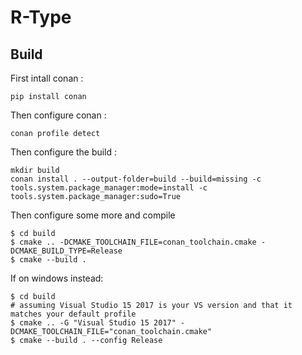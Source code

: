 # R-Type

## Build

First intall conan :
```
pip install conan
```
Then configure conan :
```
conan profile detect
```
Then configure the build :
```
mkdir build
conan install . --output-folder=build --build=missing -c tools.system.package_manager:mode=install -c tools.system.package_manager:sudo=True
```
Then configure some more and compile
```
$ cd build
$ cmake .. -DCMAKE_TOOLCHAIN_FILE=conan_toolchain.cmake -DCMAKE_BUILD_TYPE=Release
$ cmake --build .
```
If on windows instead:
```
$ cd build
# assuming Visual Studio 15 2017 is your VS version and that it matches your default profile
$ cmake .. -G "Visual Studio 15 2017" -DCMAKE_TOOLCHAIN_FILE="conan_toolchain.cmake"
$ cmake --build . --config Release
```
